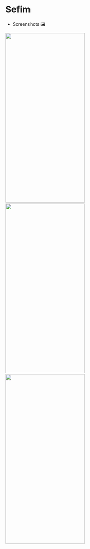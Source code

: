 # Sefim

* Screenshots 🖼️

<img src="https://user-images.githubusercontent.com/50905347/174627212-691237a2-88ea-4922-b1e7-95b943099ffe.png" width="250" height="530">&nbsp;&nbsp;<img src="https://user-images.githubusercontent.com/50905347/174627212-691237a2-88ea-4922-b1e7-95b943099ffe.png" width="250" height="530">&nbsp;&nbsp;<img src="https://user-images.githubusercontent.com/50905347/175181567-830fb1ef-9a3d-4f8b-8e3c-5d70a191721c.png" width="250" height="530">
